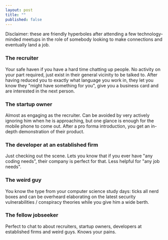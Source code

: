 ```yaml
---
layout: post
title: ""
published: false
---
```


Disclaimer: these are friendly hyperboles after attending a few technology-minded meetups in the role of somebody looking to make connections and eventually land a job.

### The recruiter

Your safe haven if you have a hard time chatting up people. No activity on your part required, just exist in their general vicinity to be talked to. After having reduced you to exactly what language you work in, they let you know they "might have something for you", give you a business card and are interested in the next person.

### The startup owner

Almost as engaging as the recruiter. Can be avoided by very actively ignoring him when he is approaching, but one glance is enough for the mobile phone to come out. After a pro forma introduction, you get an in-depth demonstration of their product.

### The developer at an established firm

Just checking out the scene. Lets you know that if you ever have "any coding needs", their company is perfect for that. Less helpful for "any job needs".

### The weird guy

You know the type from your computer science study days: ticks all nerd boxes and can be overheard elaborating on the latest security vulnerabilities / conspiracy theories while you give him a wide berth.

### The fellow jobseeker

Perfect to chat to about recruiters, startup owners, developers at established firms and weird guys. Knows your pains.